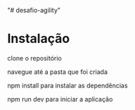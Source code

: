 "# desafio-agility" 

<h1>Instalação</h1>
<p>clone o repositório</p>
<p>navegue até a pasta que foi criada</p>
<p>npm install para instalar as dependências</p>
<p>npm run dev para iniciar a aplicação</p>
